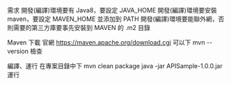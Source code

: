 需求 
開發(編譯)環境要有 Java8，要設定 JAVA_HOME 
開發(編譯)環境要安裝 maven，要設定 MAVEN_HOME 並添加到 PATH 
開發(編譯)環境要能聯外網，否則需要的第三方庫要事先安裝到 MAVEN 的 .m2 目錄 
 
 
Maven 下載 
官網 https://maven.apache.org/download.cgi 
可以下 mvn --version 檢查 
 
 
編譯、運行 
在專案目錄中下 mvn clean package 
java -jar APISample-1.0.0.jar 運行 
